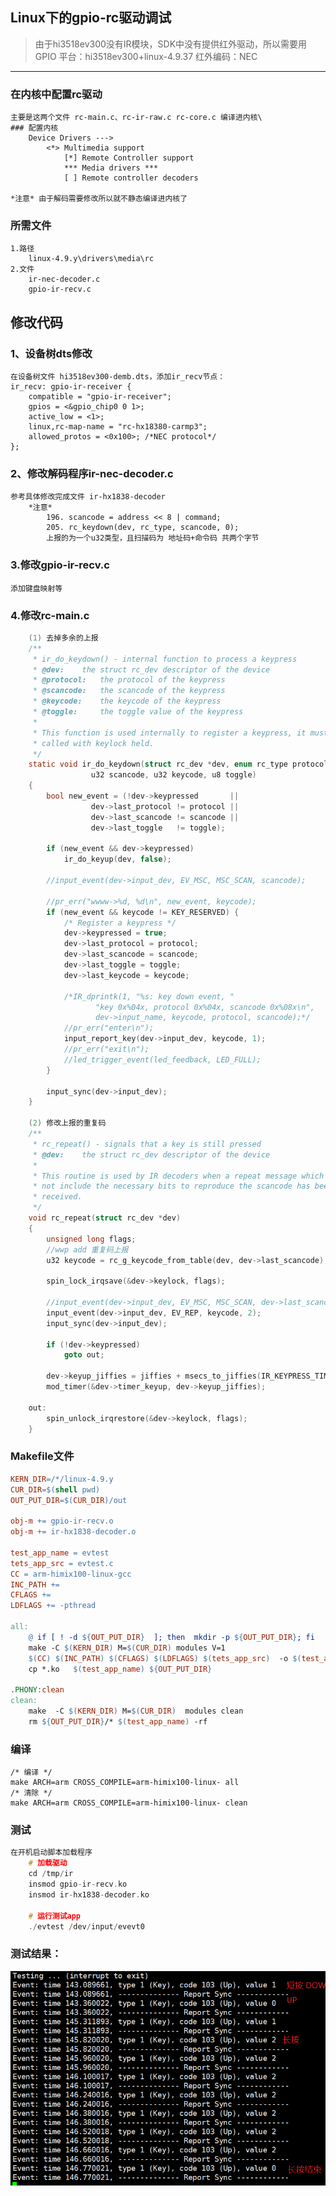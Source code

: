 ## Linux下的gpio-rc驱动调试
> 由于hi3518ev300没有IR模块，SDK中没有提供红外驱动，所以需要用GPIO
	平台：hi3518ev300+linux-4.9.37
	红外编码：NEC
----------------------------------
### 在内核中配置rc驱动
	主要是这两个文件 rc-main.c、rc-ir-raw.c rc-core.c 编译进内核\
	### 配置内核
		Device Drivers --->
			<*> Multimedia support
				[*] Remote Controller support
				*** Media drivers ***
				[ ] Remote controller decoders
	
	*注意* 由于解码需要修改所以就不静态编译进内核了

### 所需文件
	1.路径
		linux-4.9.y\drivers\media\rc
	2.文件
		ir-nec-decoder.c 
		gpio-ir-recv.c

## 修改代码

### 1、设备树dts修改
	在设备树文件 hi3518ev300-demb.dts，添加ir_recv节点：
	ir_recv: gpio-ir-receiver {                                                                                                                                                                             
		compatible = "gpio-ir-receiver";
		gpios = <&gpio_chip0 0 1>; 
		active_low = <1>;
		linux,rc-map-name = "rc-hx18380-carmp3";
		allowed_protos = <0x100>; /*NEC protocol*/
	};

### 2、修改解码程序ir-nec-decoder.c
	参考具体修改完成文件 ir-hx1838-decoder
		*注意*
			196. scancode = address << 8 | command;
			205. rc_keydown(dev, rc_type, scancode, 0);
			上报的为一个u32类型，且扫描码为 地址码+命令码 共两个字节
### 3.修改gpio-ir-recv.c
	添加键盘映射等

### 4.修改rc-main.c
```c
	(1) 去掉多余的上报
	/**
	 * ir_do_keydown() - internal function to process a keypress
	 * @dev:	the struct rc_dev descriptor of the device
	 * @protocol:	the protocol of the keypress
	 * @scancode:   the scancode of the keypress
	 * @keycode:    the keycode of the keypress
	 * @toggle:     the toggle value of the keypress
	 *
	 * This function is used internally to register a keypress, it must be
	 * called with keylock held.
	 */
	static void ir_do_keydown(struct rc_dev *dev, enum rc_type protocol,
				  u32 scancode, u32 keycode, u8 toggle)
	{
		bool new_event = (!dev->keypressed		 ||
				  dev->last_protocol != protocol ||
				  dev->last_scancode != scancode ||
				  dev->last_toggle   != toggle);

		if (new_event && dev->keypressed)
			ir_do_keyup(dev, false);

		//input_event(dev->input_dev, EV_MSC, MSC_SCAN, scancode);

		//pr_err("wwww->%d, %d\n", new_event, keycode);
		if (new_event && keycode != KEY_RESERVED) {
			/* Register a keypress */
			dev->keypressed = true;
			dev->last_protocol = protocol;
			dev->last_scancode = scancode;
			dev->last_toggle = toggle;
			dev->last_keycode = keycode;

			/*IR_dprintk(1, "%s: key down event, "
				   "key 0x%04x, protocol 0x%04x, scancode 0x%08x\n",
				   dev->input_name, keycode, protocol, scancode);*/
			//pr_err("enter\n");
			input_report_key(dev->input_dev, keycode, 1);
			//pr_err("exit\n");
			//led_trigger_event(led_feedback, LED_FULL);
		}

		input_sync(dev->input_dev);
	}

	(2) 修改上报的重复码
	/**
	 * rc_repeat() - signals that a key is still pressed
	 * @dev:	the struct rc_dev descriptor of the device
	 *
	 * This routine is used by IR decoders when a repeat message which does
	 * not include the necessary bits to reproduce the scancode has been
	 * received.
	 */
	void rc_repeat(struct rc_dev *dev)
	{
		unsigned long flags;
		//wwp add 重复码上报
		u32 keycode = rc_g_keycode_from_table(dev, dev->last_scancode);
		
		spin_lock_irqsave(&dev->keylock, flags);

		//input_event(dev->input_dev, EV_MSC, MSC_SCAN, dev->last_scancode);
		input_event(dev->input_dev, EV_REP, keycode, 2);
		input_sync(dev->input_dev);

		if (!dev->keypressed)
			goto out;

		dev->keyup_jiffies = jiffies + msecs_to_jiffies(IR_KEYPRESS_TIMEOUT);
		mod_timer(&dev->timer_keyup, dev->keyup_jiffies);

	out:
		spin_unlock_irqrestore(&dev->keylock, flags);
	}
```

### Makefile文件
```makefile
KERN_DIR=/*/linux-4.9.y
CUR_DIR=$(shell pwd)
OUT_PUT_DIR=$(CUR_DIR)/out

obj-m += gpio-ir-recv.o
obj-m += ir-hx1838-decoder.o

test_app_name = evtest
tets_app_src = evtest.c
CC = arm-himix100-linux-gcc
INC_PATH +=
CFLAGS +=
LDFLAGS += -pthread

all:
	@ if [ ! -d ${OUT_PUT_DIR}  ]; then  mkdir -p ${OUT_PUT_DIR}; fi
	make -C $(KERN_DIR) M=$(CUR_DIR) modules V=1
	$(CC) $(INC_PATH) $(CFLAGS) $(LDFLAGS) $(tets_app_src)  -o $(test_app_name) 
	cp *.ko   $(test_app_name) ${OUT_PUT_DIR}

.PHONY:clean
clean:
	make  -C $(KERN_DIR) M=$(CUR_DIR)  modules clean
	rm ${OUT_PUT_DIR}/* $(test_app_name) -rf
```

### 编译
	/* 编译 */
	make ARCH=arm CROSS_COMPILE=arm-himix100-linux- all
	/* 清除 */
	make ARCH=arm CROSS_COMPILE=arm-himix100-linux- clean

### 测试
```c
在开机启动脚本加载程序
	# 加载驱动
	cd /tmp/ir
	insmod gpio-ir-recv.ko
	insmod ir-hx1838-decoder.ko
	
	# 运行测试app
	./evtest /dev/input/evevt0
```

### 测试结果：
![test](asset/test.png)

​	
​	